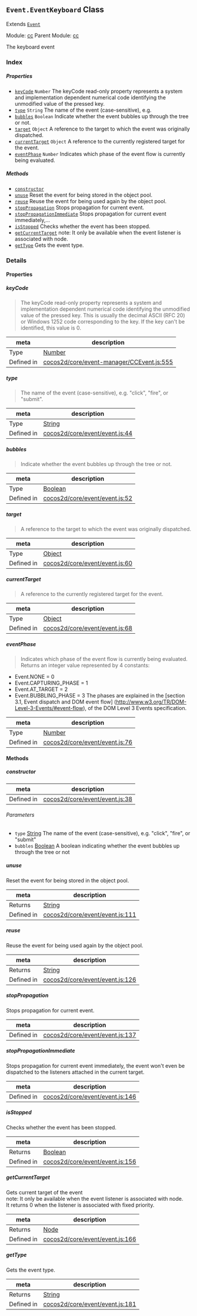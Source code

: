 ## `Event.EventKeyboard` Class

Extends [`Event`](Event.md)


Module: [cc](../modules/cc.md)
Parent Module: [cc](../modules/cc.md)


The keyboard event



### Index

##### Properties

  - [`keyCode`](#keycode) `Number` The keyCode read-only property represents a system and implementation dependent numerical code identifying the unmodified value of the pressed key.
  - [`type`](#type) `String` The name of the event (case-sensitive), e.g.
  - [`bubbles`](#bubbles) `Boolean` Indicate whether the event bubbles up through the tree or not.
  - [`target`](#target) `Object` A reference to the target to which the event was originally dispatched.
  - [`currentTarget`](#currenttarget) `Object` A reference to the currently registered target for the event.
  - [`eventPhase`](#eventphase) `Number` Indicates which phase of the event flow is currently being evaluated.



##### Methods

  - [`constructor`](#constructor) 
  - [`unuse`](#unuse) Reset the event for being stored in the object pool.
  - [`reuse`](#reuse) Reuse the event for being used again by the object pool.
  - [`stopPropagation`](#stoppropagation) Stops propagation for current event.
  - [`stopPropagationImmediate`](#stoppropagationimmediate) Stops propagation for current event immediately,...
  - [`isStopped`](#isstopped) Checks whether the event has been stopped.
  - [`getCurrentTarget`](#getcurrenttarget) note: It only be available when the event listener is associated with node.
  - [`getType`](#gettype) Gets the event type.



### Details


#### Properties


##### keyCode

> The keyCode read-only property represents a system and implementation dependent numerical code identifying the unmodified value of the pressed key.
This is usually the decimal ASCII (RFC 20) or Windows 1252 code corresponding to the key.
If the key can't be identified, this value is 0.

| meta | description |
|------|-------------|
| Type | <a href="https://developer.mozilla.org/en/JavaScript/Reference/Global_Objects/Number" class="crosslink external" target="_blank">Number</a> |
| Defined in | [cocos2d/core/event-manager/CCEvent.js:555](https://github.com/cocos-creator/engine/blob/94144e364133d0ac0b7b75fc548bfd85ef398b59/cocos2d/core/event-manager/CCEvent.js#L555) |



##### type

> The name of the event (case-sensitive), e.g. "click", "fire", or "submit".

| meta | description |
|------|-------------|
| Type | <a href="https://developer.mozilla.org/en/JavaScript/Reference/Global_Objects/String" class="crosslink external" target="_blank">String</a> |
| Defined in | [cocos2d/core/event/event.js:44](https://github.com/cocos-creator/engine/blob/94144e364133d0ac0b7b75fc548bfd85ef398b59/cocos2d/core/event/event.js#L44) |



##### bubbles

> Indicate whether the event bubbles up through the tree or not.

| meta | description |
|------|-------------|
| Type | <a href="https://developer.mozilla.org/en/JavaScript/Reference/Global_Objects/Boolean" class="crosslink external" target="_blank">Boolean</a> |
| Defined in | [cocos2d/core/event/event.js:52](https://github.com/cocos-creator/engine/blob/94144e364133d0ac0b7b75fc548bfd85ef398b59/cocos2d/core/event/event.js#L52) |



##### target

> A reference to the target to which the event was originally dispatched.

| meta | description |
|------|-------------|
| Type | <a href="https://developer.mozilla.org/en/JavaScript/Reference/Global_Objects/Object" class="crosslink external" target="_blank">Object</a> |
| Defined in | [cocos2d/core/event/event.js:60](https://github.com/cocos-creator/engine/blob/94144e364133d0ac0b7b75fc548bfd85ef398b59/cocos2d/core/event/event.js#L60) |



##### currentTarget

> A reference to the currently registered target for the event.

| meta | description |
|------|-------------|
| Type | <a href="https://developer.mozilla.org/en/JavaScript/Reference/Global_Objects/Object" class="crosslink external" target="_blank">Object</a> |
| Defined in | [cocos2d/core/event/event.js:68](https://github.com/cocos-creator/engine/blob/94144e364133d0ac0b7b75fc548bfd85ef398b59/cocos2d/core/event/event.js#L68) |



##### eventPhase

> Indicates which phase of the event flow is currently being evaluated.
Returns an integer value represented by 4 constants:
 - Event.NONE = 0
 - Event.CAPTURING_PHASE = 1
 - Event.AT_TARGET = 2
 - Event.BUBBLING_PHASE = 3
The phases are explained in the [section 3.1, Event dispatch and DOM event flow]
(http://www.w3.org/TR/DOM-Level-3-Events/#event-flow), of the DOM Level 3 Events specification.

| meta | description |
|------|-------------|
| Type | <a href="https://developer.mozilla.org/en/JavaScript/Reference/Global_Objects/Number" class="crosslink external" target="_blank">Number</a> |
| Defined in | [cocos2d/core/event/event.js:76](https://github.com/cocos-creator/engine/blob/94144e364133d0ac0b7b75fc548bfd85ef398b59/cocos2d/core/event/event.js#L76) |






<!-- Method Block -->
#### Methods


##### constructor



| meta | description |
|------|-------------|
| Defined in | [cocos2d/core/event/event.js:38](https://github.com/cocos-creator/engine/blob/94144e364133d0ac0b7b75fc548bfd85ef398b59/cocos2d/core/event/event.js#L38) |

###### Parameters
- `type` <a href="https://developer.mozilla.org/en/JavaScript/Reference/Global_Objects/String" class="crosslink external" target="_blank">String</a> The name of the event (case-sensitive), e.g. "click", "fire", or "submit"
- `bubbles` <a href="https://developer.mozilla.org/en/JavaScript/Reference/Global_Objects/Boolean" class="crosslink external" target="_blank">Boolean</a> A boolean indicating whether the event bubbles up through the tree or not


##### unuse

Reset the event for being stored in the object pool.

| meta | description |
|------|-------------|
| Returns | <a href="https://developer.mozilla.org/en/JavaScript/Reference/Global_Objects/String" class="crosslink external" target="_blank">String</a> 
| Defined in | [cocos2d/core/event/event.js:111](https://github.com/cocos-creator/engine/blob/94144e364133d0ac0b7b75fc548bfd85ef398b59/cocos2d/core/event/event.js#L111) |



##### reuse

Reuse the event for being used again by the object pool.

| meta | description |
|------|-------------|
| Returns | <a href="https://developer.mozilla.org/en/JavaScript/Reference/Global_Objects/String" class="crosslink external" target="_blank">String</a> 
| Defined in | [cocos2d/core/event/event.js:126](https://github.com/cocos-creator/engine/blob/94144e364133d0ac0b7b75fc548bfd85ef398b59/cocos2d/core/event/event.js#L126) |



##### stopPropagation

Stops propagation for current event.

| meta | description |
|------|-------------|
| Defined in | [cocos2d/core/event/event.js:137](https://github.com/cocos-creator/engine/blob/94144e364133d0ac0b7b75fc548bfd85ef398b59/cocos2d/core/event/event.js#L137) |



##### stopPropagationImmediate

Stops propagation for current event immediately,
the event won't even be dispatched to the listeners attached in the current target.

| meta | description |
|------|-------------|
| Defined in | [cocos2d/core/event/event.js:146](https://github.com/cocos-creator/engine/blob/94144e364133d0ac0b7b75fc548bfd85ef398b59/cocos2d/core/event/event.js#L146) |



##### isStopped

Checks whether the event has been stopped.

| meta | description |
|------|-------------|
| Returns | <a href="https://developer.mozilla.org/en/JavaScript/Reference/Global_Objects/Boolean" class="crosslink external" target="_blank">Boolean</a> 
| Defined in | [cocos2d/core/event/event.js:156](https://github.com/cocos-creator/engine/blob/94144e364133d0ac0b7b75fc548bfd85ef398b59/cocos2d/core/event/event.js#L156) |



##### getCurrentTarget

<p>
    Gets current target of the event                                                            <br/>
    note: It only be available when the event listener is associated with node.                <br/>
         It returns 0 when the listener is associated with fixed priority.
</p>

| meta | description |
|------|-------------|
| Returns | <a href="../classes/Node.html" class="crosslink">Node</a> 
| Defined in | [cocos2d/core/event/event.js:166](https://github.com/cocos-creator/engine/blob/94144e364133d0ac0b7b75fc548bfd85ef398b59/cocos2d/core/event/event.js#L166) |



##### getType

Gets the event type.

| meta | description |
|------|-------------|
| Returns | <a href="https://developer.mozilla.org/en/JavaScript/Reference/Global_Objects/String" class="crosslink external" target="_blank">String</a> 
| Defined in | [cocos2d/core/event/event.js:181](https://github.com/cocos-creator/engine/blob/94144e364133d0ac0b7b75fc548bfd85ef398b59/cocos2d/core/event/event.js#L181) |




